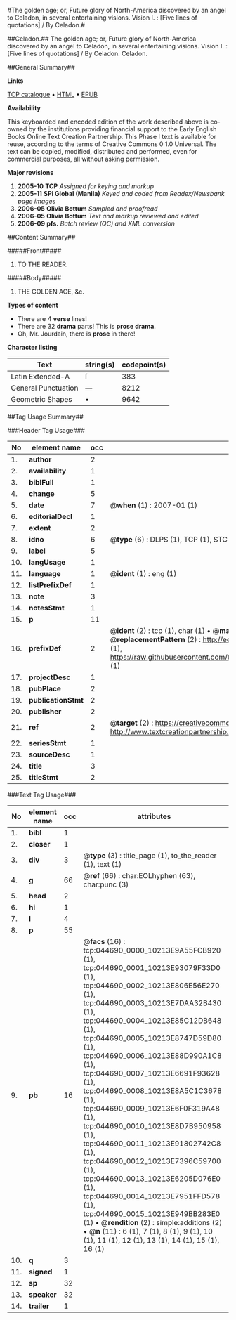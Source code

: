 #The golden age; or, Future glory of North-America discovered by an angel to Celadon, in several entertaining visions. Vision I. : [Five lines of quotations] / By Celadon.#

##Celadon.##
The golden age; or, Future glory of North-America discovered by an angel to Celadon, in several entertaining visions. Vision I. : [Five lines of quotations] / By Celadon.
Celadon.

##General Summary##

**Links**

[TCP catalogue](http://www.ota.ox.ac.uk/tcp/)  • 
[HTML](http://tei.it.ox.ac.uk/tcp/Texts-HTML/free/N34/N34108.html)  • 
[EPUB](http://tei.it.ox.ac.uk/tcp/Texts-EPUB/free/N34/N34108.epub)

**Availability**

This keyboarded and encoded edition of the
	       work described above is co-owned by the institutions
	       providing financial support to the Early English Books
	       Online Text Creation Partnership. This Phase I text is
	       available for reuse, according to the terms of Creative
	       Commons 0 1.0 Universal. The text can be copied,
	       modified, distributed and performed, even for
	       commercial purposes, all without asking permission.

**Major revisions**

1. __2005-10__ __TCP__ *Assigned for keying and markup*
1. __2005-11__ __SPi Global (Manila)__ *Keyed and coded from Readex/Newsbank page images*
1. __2006-05__ __Olivia Bottum__ *Sampled and proofread*
1. __2006-05__ __Olivia Bottum__ *Text and markup reviewed and edited*
1. __2006-09__ __pfs.__ *Batch review (QC) and XML conversion*

##Content Summary##

#####Front#####

1. TO THE READER.

#####Body#####

1. THE GOLDEN AGE, &c.

**Types of content**

  * There are 4 **verse** lines!
  * There are 32 **drama** parts! This is **prose drama**.
  * Oh, Mr. Jourdain, there is **prose** in there!

**Character listing**


|Text|string(s)|codepoint(s)|
|---|---|---|
|Latin Extended-A|ſ|383|
|General Punctuation|—|8212|
|Geometric Shapes|▪|9642|

##Tag Usage Summary##

###Header Tag Usage###

|No|element name|occ|attributes|
|---|---|---|---|
|1.|__author__|2||
|2.|__availability__|1||
|3.|__biblFull__|1||
|4.|__change__|5||
|5.|__date__|7| @__when__ (1) : 2007-01 (1)|
|6.|__editorialDecl__|1||
|7.|__extent__|2||
|8.|__idno__|6| @__type__ (6) : DLPS (1), TCP (1), STC (1), NOTIS (1), IMAGE-SET (1), EVANS-CITATION (1)|
|9.|__label__|5||
|10.|__langUsage__|1||
|11.|__language__|1| @__ident__ (1) : eng (1)|
|12.|__listPrefixDef__|1||
|13.|__note__|3||
|14.|__notesStmt__|1||
|15.|__p__|11||
|16.|__prefixDef__|2| @__ident__ (2) : tcp (1), char (1)  •  @__matchPattern__ (2) : ([0-9\-]+):([0-9IVX]+) (1), (.+) (1)  •  @__replacementPattern__ (2) : http://eebo.chadwyck.com/downloadtiff?vid=$1&page=$2 (1), https://raw.githubusercontent.com/textcreationpartnership/Texts/master/tcpchars.xml#$1 (1)|
|17.|__projectDesc__|1||
|18.|__pubPlace__|2||
|19.|__publicationStmt__|2||
|20.|__publisher__|2||
|21.|__ref__|2| @__target__ (2) : https://creativecommons.org/publicdomain/zero/1.0/ (1), http://www.textcreationpartnership.org/docs/. (1)|
|22.|__seriesStmt__|1||
|23.|__sourceDesc__|1||
|24.|__title__|3||
|25.|__titleStmt__|2||


###Text Tag Usage###

|No|element name|occ|attributes|
|---|---|---|---|
|1.|__bibl__|1||
|2.|__closer__|1||
|3.|__div__|3| @__type__ (3) : title_page (1), to_the_reader (1), text (1)|
|4.|__g__|66| @__ref__ (66) : char:EOLhyphen (63), char:punc (3)|
|5.|__head__|2||
|6.|__hi__|1||
|7.|__l__|4||
|8.|__p__|55||
|9.|__pb__|16| @__facs__ (16) : tcp:044690_0000_10213E9A55FCB920 (1), tcp:044690_0001_10213E93079F33D0 (1), tcp:044690_0002_10213E806E56E270 (1), tcp:044690_0003_10213E7DAA32B430 (1), tcp:044690_0004_10213E85C12DB648 (1), tcp:044690_0005_10213E8747D59D80 (1), tcp:044690_0006_10213E88D990A1C8 (1), tcp:044690_0007_10213E6691F93628 (1), tcp:044690_0008_10213E8A5C1C3678 (1), tcp:044690_0009_10213E6F0F319A48 (1), tcp:044690_0010_10213E8D7B950958 (1), tcp:044690_0011_10213E91802742C8 (1), tcp:044690_0012_10213E7396C59700 (1), tcp:044690_0013_10213E6205D076E0 (1), tcp:044690_0014_10213E7951FFD578 (1), tcp:044690_0015_10213E949BB283E0 (1)  •  @__rendition__ (2) : simple:additions (2)  •  @__n__ (11) : 6 (1), 7 (1), 8 (1), 9 (1), 10 (1), 11 (1), 12 (1), 13 (1), 14 (1), 15 (1), 16 (1)|
|10.|__q__|3||
|11.|__signed__|1||
|12.|__sp__|32||
|13.|__speaker__|32||
|14.|__trailer__|1||
